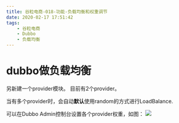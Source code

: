 ```yaml
---
title: 谷粒电商-018-功能-负载均衡和权重调节
date: 2020-02-17 17:51:42
tags: 
    - 谷粒电商
    - Dubbo
    - 负载均衡
---
```


# dubbo做负载均衡
另新建一个provider模块。
目前有2个provider。

当有多个provider时，会自动**默认**使用random的方式进行LoadBalance.

可以在Dubbo Admin控制台设置各个provider权重，如图：
![](/images/谷粒电商/LB-set-weight.png)

